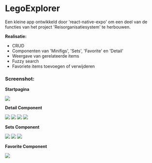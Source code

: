 # LegoExplorer  
Een kleine app ontwikkeld door 'react-native-expo' om een deel van de functies van het project 'Reisorganisatiesystem' te herbouwen.   

**Realisatie:**  
+ CRUD  
+ Componenten van 'Minifigs', 'Sets', 'Favorite' en 'Detail'  
+ Weergave van gerelateerde items  
+ Fuzzy search  
+ Favoriete items toevoegen of verwijderen  

### Screenshot:

**Startpagina**  

<img src="https://github.com/GuningDeng/legoExplorer/blob/main/lego_screenshot/home_1.jpg">


**Detail Component**  

<img src="https://github.com/GuningDeng/legoExplorer/blob/main/lego_screenshot/detail_1.jpg"> <img src="https://github.com/GuningDeng/legoExplorer/blob/main/lego_screenshot/detail_2.jpg"> <img src="https://github.com/GuningDeng/legoExplorer/blob/main/lego_screenshot/detail_3.jpg"> <img src="https://github.com/GuningDeng/legoExplorer/blob/main/lego_screenshot/detail_4.jpg">


**Sets Component**  

<img src="https://github.com/GuningDeng/legoExplorer/blob/main/lego_screenshot/list_1.jpg"> <img src="https://github.com/GuningDeng/legoExplorer/blob/main/lego_screenshot/list_2.jpg"> <img src="https://github.com/GuningDeng/legoExplorer/blob/main/lego_screenshot/list_3.jpg">


**Favorite Component**  

<img src="https://github.com/GuningDeng/legoExplorer/blob/main/lego_screenshot/favorite_1.jpg">

